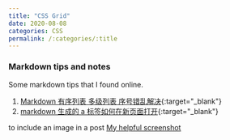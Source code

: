 ```yaml
---
title: "CSS Grid"
date: 2020-08-08
categories: CSS
permalink: /:categories/:title
---
```


### Markdown tips and notes

Some markdown tips that I found online.

1.  [Markdown 有序列表 多级列表 序号错乱解决](https://blog.csdn.net/qq_15364915/article/details/54584755){:target="\_blank"}
2.  [markdown 生成的 a 标签如何在新页面打开](https://www.cnblogs.com/gitwow/p/10779386.html){:target="\_blank"}

to include an image in a post [My helpful screenshot](/assets/images/my_avtar.jpeg)
